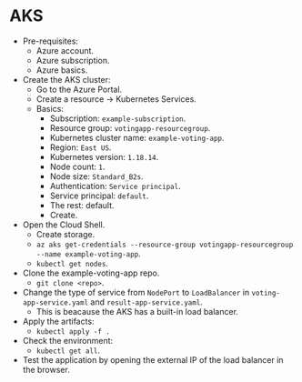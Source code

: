 # AKS

- Pre-requisites:
  - Azure account.
  - Azure subscription.
  - Azure basics.
- Create the AKS cluster:
  - Go to the Azure Portal.
  - Create a resource -> Kubernetes Services.
  - Basics:
    - Subscription: `example-subscription`.
    - Resource group: `votingapp-resourcegroup`.
    - Kubernetes cluster name: `example-voting-app`.
    - Region: `East US`.
    - Kubernetes version: `1.18.14`.
    - Node count: `1`.
    - Node size: `Standard_B2s`.
    - Authentication: `Service principal`.
    - Service principal: `default`.
    - The rest: default.
    - Create.
- Open the Cloud Shell.
  - Create storage.
  - `az aks get-credentials --resource-group votingapp-resourcegroup --name example-voting-app`.
  - `kubectl get nodes`.
- Clone the example-voting-app repo.
  - `git clone <repo>`.
- Change the type of service from `NodePort` to `LoadBalancer` in `voting-app-service.yaml` and `result-app-service.yaml`.
  - This is beacause the AKS has a built-in load balancer.
- Apply the artifacts:
  - `kubectl apply -f .`
- Check the environment:
  - `kubectl get all`.
- Test the application by opening the external IP of the load balancer in the browser.
